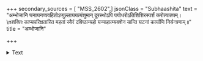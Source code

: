 +++
secondary_sources = [ "MSS_2602",]
jsonClass = "Subhaashita"
text = "अम्भोजानि घनाघनव्यवहितोऽप्युल्लाघयत्यंशुमान् दूरस्थोऽपि पयोधरोऽतिशिशिरस्पर्शं करोत्यातपम्।  \nशक्तिः काप्यपरिक्षतास्ति महतां स्वैरं दविष्ठान्यहो यन्माहात्म्यवशेन यान्ति घटनां कार्याणि निर्यन्त्रणाम्॥"
title = "अम्भोजानि"

+++

<details><summary>Text</summary>

अम्भोजानि घनाघनव्यवहितोऽप्युल्लाघयत्यंशुमान् दूरस्थोऽपि पयोधरोऽतिशिशिरस्पर्शं करोत्यातपम्।  
शक्तिः काप्यपरिक्षतास्ति महतां स्वैरं दविष्ठान्यहो यन्माहात्म्यवशेन यान्ति घटनां कार्याणि निर्यन्त्रणाम्॥
</details>
